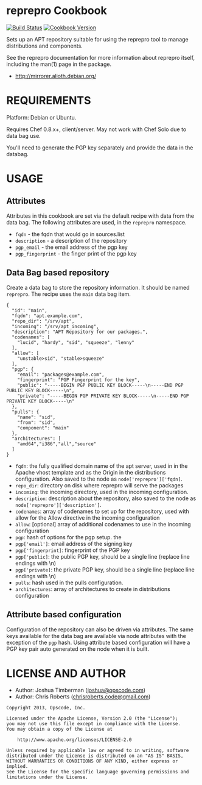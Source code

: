 reprepro Cookbook
=================
[![Build Status](https://travis-ci.org/jesseadams/reprepro.svg?branch=master)](http://travis-ci.org/jesseadams/reprepro)
[![Cookbook Version](https://img.shields.io/cookbook/v/reprepro.svg)](https://supermarket.chef.io/cookbooks/reprepro)

Sets up an APT repository suitable for using the reprepro tool to
manage distributions and components.

See the reprepro documentation for more information about reprepro
itself, including the man(1) page in the package.

* http://mirrorer.alioth.debian.org/

REQUIREMENTS
============

Platform: Debian or Ubuntu.

Requires Chef 0.8.x+, client/server. May not work with Chef Solo due
to data bag use.

You'll need to generate the PGP key separately and provide the data in
the databag.

USAGE
=====

Attributes
----------

Attributes in this cookbook are set via the default recipe with data
from the data bag. The following attributes are used, in the
`reprepro` namespace.

* `fqdn` - the fqdn that would go in sources.list
* `description` - a description of the repository
* `pgp_email` - the email address of the pgp key
* `pgp_fingerprint` - the finger print of the pgp key

Data Bag based repository
-------------------------

Create a data bag to store the repository information. It should be
named `reprepro`. The recipe uses the `main` data bag item.

    {
      "id": "main",
      "fqdn": "apt.example.com",
      "repo_dir": "/srv/apt",
      "incoming": "/srv/apt_incoming",
      "description": "APT Repository for our packages.",
      "codenames": [
        "lucid", "hardy", "sid", "squeeze", "lenny"
      ],
      "allow": [
        "unstable>sid", "stable>squeeze"
      ],
      "pgp": {
        "email": "packages@example.com",
        "fingerprint": "PGP Fingerprint for the key",
        "public": "-----BEGIN PGP PUBLIC KEY BLOCK-----\n-----END PGP PUBLIC KEY BLOCK-----\n",
        "private": "-----BEGIN PGP PRIVATE KEY BLOCK-----\n-----END PGP PRIVATE KEY BLOCK-----\n"
      },
      "pulls": {
        "name": "sid",
        "from": "sid",
        "component": "main"
      },
      "architectures": [
        "amd64","i386","all","source"
      ]
    }

* `fqdn`: the fully qualified domain name of the apt server, used in
  in the Apache vhost template and as the Origin in the distributions
  configuration. Also saved to the node as
  `node['reprepro']['fqdn]`.
* `repo_dir`: directory on disk where reprepro will serve the packages
* `incoming`: the incoming directory, used in the incoming
  configuration.
* `description`: description about the repository, also saved to the
  node as `node['reprepro']['description']`.
* `codenames`: array of codenames to set up for the repository, used
  with allow for the Allow directive in the incoming configuration
* `allow`: [optional] array of additional codenames to use in the incoming
  configuration
* `pgp`: hash of options for the pgp setup. the
* `pgp['email']`: email address of the signing key
* `pgp['fingerprint]`: fingerprint of the PGP key
* `pgp['public]`: the public PGP key, should be a single line
  (replace line endings with \n)
* `pgp['private]`: the private PGP key, should be a single line
  (replace line endings with \n)
* `pulls`: hash used in the pulls configuration.
* `architectures`: array of architectures to create in distributions configuration

Attribute based configuration
-----------------------------

Configuration of the repository can also be driven via
attributes. The same keys available for the data bag are
available via node attributes with the exception of the
`pgp` hash. Using attribute based configuration will have
a PGP key pair auto generated on the node when it is built.

LICENSE AND AUTHOR
==================

- Author: Joshua Timberman (<joshua@opscode.com>)
- Author: Chris Roberts (<chrisroberts.code@gmail.com>)

```text
Copyright 2013, Opscode, Inc.

Licensed under the Apache License, Version 2.0 (the "License");
you may not use this file except in compliance with the License.
You may obtain a copy of the License at

    http://www.apache.org/licenses/LICENSE-2.0

Unless required by applicable law or agreed to in writing, software
distributed under the License is distributed on an "AS IS" BASIS,
WITHOUT WARRANTIES OR CONDITIONS OF ANY KIND, either express or implied.
See the License for the specific language governing permissions and
limitations under the License.
```
